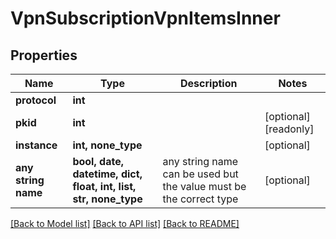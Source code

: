 # VpnSubscriptionVpnItemsInner


## Properties
Name | Type | Description | Notes
------------ | ------------- | ------------- | -------------
**protocol** | **int** |  | 
**pkid** | **int** |  | [optional] [readonly] 
**instance** | **int, none_type** |  | [optional] 
**any string name** | **bool, date, datetime, dict, float, int, list, str, none_type** | any string name can be used but the value must be the correct type | [optional]

[[Back to Model list]](../README.md#documentation-for-models) [[Back to API list]](../README.md#documentation-for-api-endpoints) [[Back to README]](../README.md)


